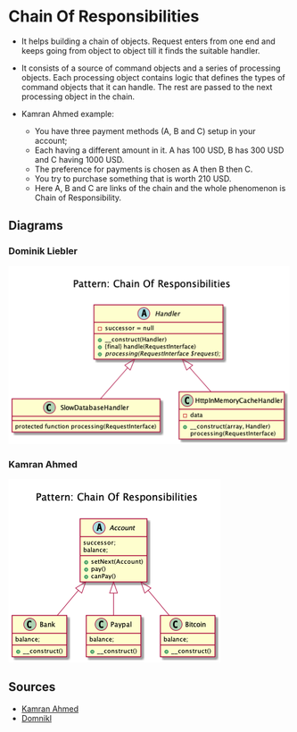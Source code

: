 # Chain Of Responsibilities

+ It helps building a chain of objects. Request enters from one end and keeps going from object to object till it finds the suitable handler.

+ It consists of a source of command objects and a series of processing objects. Each processing object contains logic that defines the types of command objects that it can handle. The rest are passed to the next processing object in the chain.

+ Kamran Ahmed example:
	+ You have three payment methods (A, B and C) setup in your account; 
	+ Each having a different amount in it. A has 100 USD, B has 300 USD and C having 1000 USD.
	+ The preference for payments is chosen as A then B then C. 
	+ You try to purchase something that is worth 210 USD. 
	+ Here A, B and C are links of the chain and the whole phenomenon is Chain of Responsibility.

<!-- 
## Recipe
+ Create a class 
-->

## Diagrams
### Dominik Liebler
![](domnikl/diagram.png)

### Kamran Ahmed
![](kamran-ahmed/diagram.png)


## Sources
+ [Kamran Ahmed](https://github.com/kamranahmedse/design-patterns-for-humans#-chain-of-responsibility)
+ [Domnikl](https://github.com/domnikl/DesignPatternsPHP/tree/master/Behavioral/ChainOfResponsibilities)


